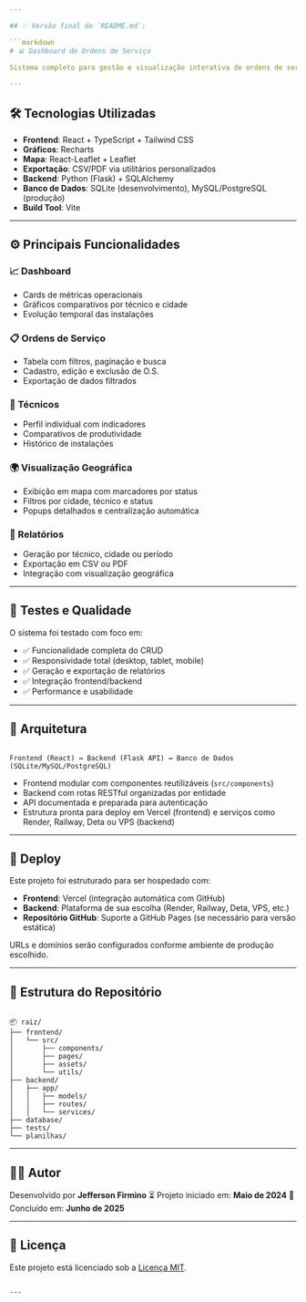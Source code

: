 ```yaml
---

## ✅ Versão final do `README.md`:

```markdown
# 📊 Dashboard de Ordens de Serviço

Sistema completo para gestão e visualização interativa de ordens de serviço, desenvolvido ao longo de mais de 1 ano. Reúne funcionalidades de cadastro, análise, exportação de relatórios e visualização geográfica. Com interface moderna e responsiva, atende a operações técnicas que exigem controle em tempo real e métricas de desempenho.

---
```


## 🛠️ Tecnologias Utilizadas

- **Frontend**: React + TypeScript + Tailwind CSS
- **Gráficos**: Recharts
- **Mapa**: React-Leaflet + Leaflet
- **Exportação**: CSV/PDF via utilitários personalizados
- **Backend**: Python (Flask) + SQLAlchemy
- **Banco de Dados**: SQLite (desenvolvimento), MySQL/PostgreSQL (produção)
- **Build Tool**: Vite

---

## ⚙️ Principais Funcionalidades

### 📈 Dashboard
- Cards de métricas operacionais
- Gráficos comparativos por técnico e cidade
- Evolução temporal das instalações

### 📋 Ordens de Serviço
- Tabela com filtros, paginação e busca
- Cadastro, edição e exclusão de O.S.
- Exportação de dados filtrados

### 👷 Técnicos
- Perfil individual com indicadores
- Comparativos de produtividade
- Histórico de instalações

### 🌍 Visualização Geográfica
- Exibição em mapa com marcadores por status
- Filtros por cidade, técnico e status
- Popups detalhados e centralização automática

### 📄 Relatórios
- Geração por técnico, cidade ou período
- Exportação em CSV ou PDF
- Integração com visualização geográfica

---

## 🧪 Testes e Qualidade

O sistema foi testado com foco em:
- ✅ Funcionalidade completa do CRUD
- ✅ Responsividade total (desktop, tablet, mobile)
- ✅ Geração e exportação de relatórios
- ✅ Integração frontend/backend
- ✅ Performance e usabilidade

---

## 🧩 Arquitetura

```

Frontend (React) ↔ Backend (Flask API) ↔ Banco de Dados (SQLite/MySQL/PostgreSQL)

```

- Frontend modular com componentes reutilizáveis (`src/components`)
- Backend com rotas RESTful organizadas por entidade
- API documentada e preparada para autenticação
- Estrutura pronta para deploy em Vercel (frontend) e serviços como Render, Railway, Deta ou VPS (backend)

---

## 🚀 Deploy

Este projeto foi estruturado para ser hospedado com:

- **Frontend**: Vercel (integração automática com GitHub)
- **Backend**: Plataforma de sua escolha (Render, Railway, Deta, VPS, etc.)
- **Repositório GitHub**: Suporte a GitHub Pages (se necessário para versão estática)

URLs e domínios serão configurados conforme ambiente de produção escolhido.

---

## 📁 Estrutura do Repositório

```

📦 raiz/
├── frontend/
│   └── src/
│       ├── components/
│       ├── pages/
│       ├── assets/
│       └── utils/
├── backend/
│   ├── app/
│   │   ├── models/
│   │   ├── routes/
│   │   └── services/
├── database/
├── tests/
└── planilhas/

```

---

## 🧑‍💻 Autor

Desenvolvido por **Jefferson Firmino**
⏳ Projeto iniciado em: **Maio de 2024**
📆 Concluído em: **Junho de 2025**

---

## 📄 Licença

Este projeto está licenciado sob a [Licença MIT](./LICENSE).
```

---

